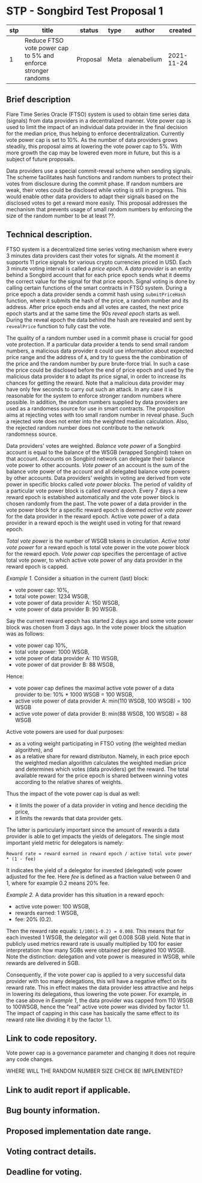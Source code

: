 # STP - Songbird Test Proposal 1

stp | title | status | type | author | created
--- | --- | --- | --- | --- | ---
1 | Reduce FTSO vote power cap to 5% and enforce stronger randoms | Proposal | Meta | alenabelium | 2021-11-24

## Brief description

Flare Time Series Oracle (FTSO) system is used to obtain time series data (signals) from data providers in a decentralized manner. 
Vote power cap is used to limit the impact of an individual data provider in the final decision for the median price, thus helping to enforce decentralization. Currently vote power cap is set to 10%. As the number of data providers grows steadily, this proposal aims at lowering the vote power cap to 5%. With more growth the cap may be lowered even more in future, but this is a subject of future proposals.

Data providers use a special commit-reveal scheme when sending signals. The scheme facilitates hash functions and random numbers to protect their votes from disclosure during the commit phase. If random numbers are weak, their votes could be disclosed while voting is still in progress. This  would enable other data providers to adapt their signals based on the disclosed votes to get a reward more easily. This proposal addresses the mechanism that prevents usage of small random numbers by enforcing the size of the random number to be at least ??.

## Technical description.

FTSO system is a decentralized time series voting mechanism where every 3 minutes data providers cast their votes for signals. At the moment it supports 11 price signals for various crypto currencies priced in USD. Each 3 minute voting interval is called a *price epoch*. A *data provider* is an entity behind a Songbird account that for each price epoch sends what it deems the correct value for the signal for that price epoch. Signal voting is done by calling certain functions of the smart contracts in FTSO system. During a price epoch a data provider sends a commit hash using `submitPriceHash` function, where it submits the hash of the price, a random number and its address. After price epoch ends and all votes are casted, the next price epoch starts and at the same time the 90s *reveal epoch* starts as well. During the reveal epoch the data behind the hash are revealed and sent by `revealPrice` function to fully cast the vote. 

The quality of a random number used in a commit phase is crucial for good vote protection. If a particular data provider `A` tends to send small random numbers, a malicious data provider `B` could use information about expected price range and the address of `A`, and try to guess the the combination of the price and the random number by pure brute-force trial. In such a case the price could be disclosed before the end of price epoch and used by the malicious data provider `B` to adapt its price signal, in order to increase its chances for getting the reward. Note that a malicious data provider may have only few seconds to carry out such an attack. In any case it is reasonable for the system to enforce stronger random numbers where possible. In addition, the random numbers supplied by data providers are used as a randomess source for use in smart contracts. The proposition aims at rejecting votes with too small random number in reveal phase. Such a rejected vote does not enter into the weighted median calculation. Also, the rejected random number does not contribute to the network randomness source. 

Data providers' votes are weighted. *Balance vote power* of a Songbird account is equal to the balance of the WSGB (wrapped Songbird) token on that account. Accounts on Songbird network can delegate their balance vote power to other accounts. *Vote power* of an account is the sum of the balance vote power of the account and all delegated balance vote powers by other accounts. Data providers' weights in voting are derived from vote power in specific blocks called *vote power blocks*. The period of validity of a particular vote power block is called *reward epoch*. Every 7 days a new reward epoch is estabished automatically and the vote power block is chosen randomly from the past. The vote power of a data provider in the vote power block for a specific reward epoch is deemed *active vote power* for the data provider in the reward epoch. Active vote power of a data provider in a reward epoch is the weight used in voting for that reward epoch.

*Total vote power* is the number of WSGB tokens in circulation. *Active total vote power* for a reward epoch is total vote power in the vote power block for the reward epoch. *Vote power cap* specifies the percentage of active total vote power, to which active vote power of any data provider in the reward epoch is capped. 

*Example 1.* Consider a situation in the current (last) block:
- vote power cap: 10%,
- total vote power: 1234 WSGB,
- vote power of data provider A: 150 WSGB,
- vote power of data provider B: 90 WSGB.

Say the current reward epoch has started 2 days ago and some vote power block was chosen from 3 days ago. In the vote power block the situation was as follows:
- vote power cap 10%,
- total vote power: 1000 WSGB,
- vote power of data provider A: 110 WSGB,
- vote power of dat provider B: 88 WSGB,

Hence:
- vote power cap defines the maximal active vote power of a data provider to be: 10% * 1000 WSGB = 100 WSGB,
- active vote power of data provider A: min(110 WSGB, 100 WSGB) = 100 WSGB
- active vote power of data provider B: min(88 WSGB, 100 WSGB) = 88 WSGB

Active vote powers are used for dual purposes:
- as a voting weight participating in FTSO voting (the weighted median algorithm), and
- as a relative share for reward distributon. 
Namely, in each price epoch the weighted median algorithm calculates the weighted median price and determines which votes (data providers) get the reward. The total available reward for the price epoch is shared between winning votes according to the relative shares of weights.

Thus the impact of the vote power cap is dual as well:
- it limits the power of a data provider in voting and hence deciding the price,
- it limits the rewards that data provider gets.

The latter is particularly important since the amount of rewards a data provider is able to get impacts the yields of delegators. The single most important yield metric for delegators is namely:

```
Reward rate = reward earned in reward epoch / active total vote power * (1 - fee)
```

It indicates the yield of a delegator for invested (delegated) vote power adjusted for the fee. Here *fee* is defined as a fraction value between 0 and 1, where for example 0.2 means 20% fee. 

*Example 2.* A data provider has this situation in a reward epoch:
- active vote power: 100 WSGB, 
- rewards earned: 1 WSGB,
- fee: 20% (0.2).

Then the reward rate equals: `1/100(1-0.2) = 0.008`. This means that for each invested 1 WSGB, the delegator will get 0.008 SGB yield.
Note that in publicly used metrics reward rate is usually multiplied by 100 for easier interpretation: how many SGBs were obtained per delegated 100 WSGB. Note the distinction: delegation and vote power is measured in WSGB, while rewards are delivered in SGB.

Consequently, if the vote power cap is applied to a very successful data provider with too many delegations, this will have a negative effect on its reward rate. This in effect makes the data provider less attractive and helps in lowering its delegations, thus lowering the vote power.
For example, in the case above in *Example 1*, the data provider was capped from 110 WSGB to 100WSGB, hence the "real" active vote power was divided by factor 1.1. The impact of capping in this case has basically the same effect to its reward rate like dividing it by the factor 1.1.

## Link to code repository.

Vote power cap is a governance parameter and changing it does not require any code changes.

WHERE WILL THE RANDOM NUMBER SIZE CHECK BE IMPLEMENTED?

## Link to audit report if applicable.

## Bug bounty information.

## Proposed implementation date range.

## Voting contract details.

## Deadline for voting.
